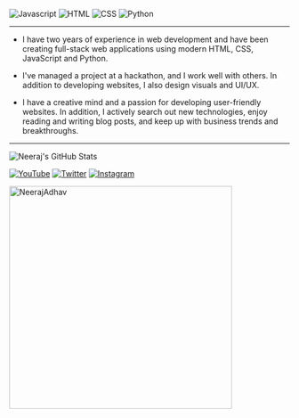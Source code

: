 ![Javascript](https://img.shields.io/badge/JavaScript-F7DF1E?logo=javascript&logoColor=white&style=for-the-badge "Javascript")
![HTML](https://img.shields.io/badge/HTML-E34F26?logo=html5&logoColor=white&style=for-the-badge "HTML")
![CSS](https://img.shields.io/badge/CSS-1572B6?logo=css3&logoColor=white&style=for-the-badge "CSS")
![Python](https://img.shields.io/badge/Python-14354C?style=for-the-badge&logo=python&logoColor=white "Python")

---
- I have two years of experience in web development and have been creating full-stack web applications using modern HTML, CSS, JavaScript and Python.

- I've managed a project at a hackathon, and I work well with others. In addition to developing websites, I also design visuals and UI/UX.

- I have a creative mind and a passion for developing user-friendly websites. In addition, I actively search out new technologies, enjoy reading and writing blog posts, and keep up with business trends and breakthroughs.
---


![Neeraj's GitHub Stats](https://github-readme-stats.vercel.app/api?username=neerajadhav&show_icons=true&include_all_commits=true)


 [![YouTube](https://img.shields.io/badge/youtube-FF0000?logo=youtube&logoColor=white&style=for-the-badge)](https://youtube.com/channel/UCahNVXLKLGOZikByl7pSGBA)
 [![Twitter](https://img.shields.io/badge/Twitter-1DA1F2?logo=twitter&logoColor=white&style=for-the-badge)](https://twitter.com/theneerajadhav)
 [![Instagram](https://img.shields.io/badge/Instagram-E4405F?logo=instagram&logoColor=white&style=for-the-badge)](https://instagram.com/neeraj_adhav)

<a href="https://app.daily.dev/neerajadhav"><img src="https://api.daily.dev/devcards/ec5e2a92da1f43db93ec0fdfeb72b1af.png?r=h76" width="400" alt="NeerajAdhav"/></a>
